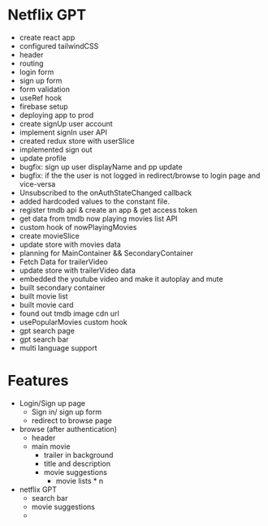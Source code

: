 # Netflix GPT

- create react app
- configured tailwindCSS
- header
- routing
- login form
- sign up form
- form validation
- useRef hook
- firebase setup
- deploying app to prod
- create signUp user account
- implement signIn user API
- created redux store with userSlice
- implemented sign out
- update profile
- bugfix: sign up user displayName and pp update
- bugfix: if the the user is not logged in redirect/browse to login page and vice-versa
- Unsubscribed to the onAuthStateChanged callback
- added hardcoded values to the constant file.
- register tmdb api & create an app & get access token
- get data from tmdb now playing movies list API
- custom hook of nowPlayingMovies
- create movieSlice
- update store with movies data
- planning for MainContainer && SecondaryContainer
- Fetch Data for trailerVideo
- update store with trailerVideo data
- embedded the youtube video and make it autoplay and mute
- built secondary container
- built movie list
- built movie card
- found out tmdb image cdn url
- usePopularMovies custom hook
- gpt search page
- gpt search bar
- multi language support

# Features

- Login/Sign up page
  - Sign in/ sign up form
  - redirect to browse page
- browse (after authentication)
  - header
  - main movie
    - trailer in background
    - title and description
    - movie suggestions
      - movie lists \* n
- netflix GPT
  - search bar
  - movie suggestions
  -
